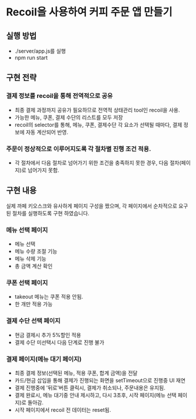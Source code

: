 # Recoil을 사용하여 커피 주문 앱 만들기
## 실행 방법
* ./server/app.js를 실행
* npm run start
## 구현 전략
### 결제 정보를 recoil을 통해 전역적으로 공유
* 최종 결제 과정까지 공유가 필요하므로 전역적 상태관리 tool인 recoil을 사용.
* 가능한 메뉴, 쿠폰, 결제 수단의 리스트를 모두 저장
* recoil의 selector를 통해, 메뉴, 쿠폰, 결제수단 각 요소가 선택될 때마다, 결제 정보에 자동 계산되어 반영.

### 주문이 정상적으로 이루어지도록 각 절차별 진행 조건 적용.
* 각 절차에서 다음 절차로 넘어가기 위한 조건을 충족하지 못한 경우, 다음 절차(페이지)로 넘어가지 못함.


## 구현 내용
실제 까페 키오스크와 유사하게 페이지 구성을 짰으며, 각 페이지에서 순차적으로 요구된 절차를 실행하도록 구현 하였습니다.

### 메뉴 선택 페이지
* 메뉴 선택
* 메뉴 수량 조절 기능
* 메뉴 삭제 기능
* 총 금액 계산 확인

### 쿠폰 선택 페이지
* takeout 메뉴는 쿠폰 적용 안됨.
* 한 개만 적용 가능

### 결제 수단 선택 페이지
* 현금 결제시 추가 5%할인 적용
* 결제 수단 미선택시 다음 단계로 진행 불가


### 결제 페이지(메뉴 대기 페이지)
* 최종 결제 정보(선택된 메뉴, 적용 쿠폰, 합계 금액)을 전달
* 카드/현금 삽입을 통해 결제가 진행되는 화면을 setTimeout으로 진행중 UI 재연
* 결제 진행중에 '뒤로'버튼 클릭시, 결제가 취소되나, 주문내용은 유지됨.
* 결제 완료시, 메뉴 대기중 안내 제시하고, 다시 3초후, 시작 페이지(메뉴 선택 페이지)로 돌아감.
* 시작 페이지에서 recoil 전 데이터는 reset됨.
